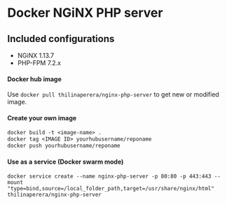 # Docker NGiNX PHP server
## Included configurations
- NGiNX 1.13.7
- PHP-FPM 7.2.x

#### Docker hub image 
Use `docker pull thilinaperera/nginx-php-server` to get new or modified image.

#### Create your own image
```Dockerfile
docker build -t <image-name> .
docker tag <IMAGE ID> yourhubusername/reponame
docker push yourhubusername/reponame
```
#### Use as a service (Docker swarm mode)
```
docker service create --name nginx-php-server -p 80:80 -p 443:443 --mount "type=bind,source=/local_folder_path,target=/usr/share/nginx/html" thilinaperera/nginx-php-server
```